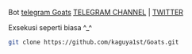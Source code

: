 Bot [telegram Goats](https://t.me/realgoats_bot/run?startapp=1a6614fd-d7ef-4c73-b85e-3ff18d25f5d4)
[TELEGRAM CHANNEL](https://t.me/Pumpbtcxyz) | [TWITTER](https://x.com/Nhia1st)

Exsekusi seperti biasa ^_^
```bash
git clone https://github.com/kaguya1st/Goats.git
    

